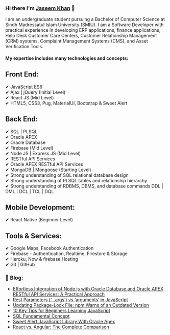 ### Hi there I'm [Jaseem Khan](https://www.linkedin.com/in/jaseem-khan-4a4b98147/) 👋
I am an undergraduate student pursuing a Bachelor of Computer Science at Sindh Madressatul Islam University (SMIU). I am a Software Developer with practical experience in developing ERP applications, finance applications, Help Desk Customer Care Centers, Customer Relationship Management (CRM) systems, Complaint Management Systems (CMS), and Asset Verification Tools. 

#### My expertise includes many technologies and concepts:
## Front End:
✔ JavaScript ES6 <br />
✔ Ajax | jQuery (Initial Level) <br />
✔ React JS (Mid Level) <br />
✔ HTML5, CSS3, Pug, MaterialUI, Bootstrap & Sweet Alert <br />

## Back End:
✔ SQL | PLSQL <br />
✔ Oracle APEX <br />
✔ Oracle Database <br />
✔ Firebase (Mid Level) <br />
✔ Node JS | Express JS (Mid Level) <br />
✔ RESTful API Services <br />
✔ Oracle APEX RESTful API Services <br />
✔ MongoDB | Mongoose (Starting Level) <br />
✔ Strong understanding of SQL relational database design <br />
✔ Strong understanding of PLSQL tables and relationship hierarchy <br />
✔ Strong understanding of RDBMS, DBMS, and database commands DDL | DML | DCL | TCL | DQL <br />

## Mobile Development:
✔ React Native (Beginner Level) <br />

## Tools & Services:
✔ Google Maps, Facebook Authentication <br />
✔ Firebase - Authentication, Realtime, Firestore & Storage <br />
✔ Heroku, Now & firebase Hosting <br />
✔ Git | GitHub <br />

### 📕 Blog: 
- [Effortless Integration of Node.js with Oracle Database and Oracle APEX RESTful API Services: A Practical Approach](https://medium.com/@jaseemkhandev/effortless-node-js-and-oracle-database-integration-a-practical-approach-45900e1f1834)
- [Rest Parameters (‘…args’) vs ‘arguments’ in JavaScript](https://medium.com/@jaseemkhandev/rest-parameters-args-vs-arguments-in-javascript-eab0b2b5e3b9)
- [Updating Package-Lock File: npm Warns of an Outdated Version](https://medium.com/@jaseemkhandev/updating-package-lock-file-npm-warns-of-an-outdated-version-a7aeb71bfbe5)
- [10 Key Tips for Beginners Learning JavaScript](https://medium.com/@jaseemkhandev/10-key-tips-for-beginners-learning-javascript-971620d11e33)
- [SQL Fundamental Concept](https://medium.com/@jaseemkhandev/sql-fundamental-concept-9677ad741060)
- [Sweet Alert JavaScript Library With Oracle Apex](https://medium.com/@jskhan211/sweet-alert-javascript-library-with-oracle-apex-a8c082fa6e20)
- [React vs. Angular: The Complete Comparison](https://medium.com/@jskhan211/react-vs-angular-the-complete-comparison-8b6ee68e4e8e)

